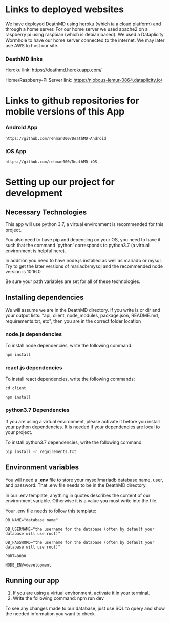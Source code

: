 # Links to deployed websites
We have deployed DeathMD using heroku (which ia a cloud platform) and through a home server.
For our home server we used apache2 on a raspberry pi using raspbian (which is debian based). 
We used a Dataplicity Wormhole to have our home server connected to the internet.
We may later use AWS to host our site.

### DeathMD links
Heroku link: https://deathmd.herokuapp.com/

Home/Raspberry-Pi Server link: https://niobous-lemur-0864.dataplicity.io/

# Links to github repositories for mobile versions of this App

### Android App
	https://github.com/rehman000/DeathMD-Android
### iOS App
	https://github.com/rehman000/DeathMD-iOS
	
# Setting up our project for development

## Necessary Technologies

This app will use python 3.7, a virtual environment is recommended
for this project.

You also need to have pip and depending on your OS, you need to 
have it such that the command 'python' corresponds to python3.7 (a 
virtual environment is helpful here).

In addition you need to have node.js installed as well as
mariadb or mysql. Try to get the later versions of mariadb/mysql 
and the recommended node version is 10.16.0

Be sure your path variables are set for all of these technologies.

## Installing dependencies

We will assume we are in the DeathMD directory.
If you write ls or dir and your output lists:
"api, client, node_modules, package.json, README.md, requirements.txt, etc", then you are in the correct folder location

### node.js dependencies
To install node dependencies, write the following command:

    npm install

### react.js dependencies
To install react dependencies, write the following commands:

    cd client

    npm install

### python3.7 Dependencies
If you are using a virtual environment, please activate it before 
you install your python dependencies. It is needed if your
dependencies are local to your project.

To install python3.7 dependencies, write the following command:

    pip install -r requirements.txt

## Environment variables
You will need a **.env** file to store your mysql/mariadb database name,
user, and password. That .env file needs to be in the DeathMD directory.

In our .env template, anything in quotes describes 
the content of our environment variable. Otherwise it is 
a value you must write into the file.

Your .env file needs to follow this template:

	DB_NAME="database name"

	DB_USERNAME="the username for the database (often by default your database will use root)"

	DB_PASSWORD="the username for the database (often by default your database will use root)"

	PORT=8000

	NODE_ENV=development

## Running our app

1. If you are using a virtual environment, activate it in your terminal.
2. Write the following command: npm run dev

To see any changes made to our database, just use SQL to query and
show the needed information you want to check
